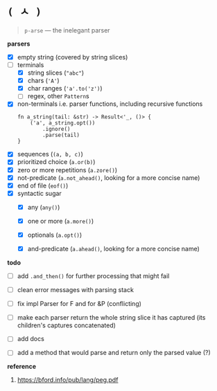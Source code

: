 # `( ㅅ )`

> `p-arse` — the inelegant parser


**parsers**

- [x] empty string (covered by string slices)
- [ ] terminals
  - [x] string slices (`"abc"`)
  - [x] chars (`'A'`)
  - [x] char ranges (`'a'.to('z')`)
  - [ ] regex, other `Pattern`s
- [x] non-terminals i.e. parser functions, including recursive functions
  ```
  fn a_string(tail: &str) -> Result<'_, ()> {
      ('a', a_string.opt())
          .ignore()
          .parse(tail)
  }
  ```
- [x] sequences (`(a, b, c)`)
- [x] prioritized choice (`a.or(b)`)
- [x] zero or more repetitions (`a.zore()`)
- [x] not-predicate (`a.not_ahead()`, looking for a more concise name)
- [x] end of file (`eof()`)
- [x] syntactic sugar
  - [x] any (`any()`)
  - [x] one or more (`a.more()`)
  - [x] optionals (`a.opt()`)
  - [x] and-predicate (`a.ahead()`, looking for a more concise name)


**todo**

- [ ] add `.and_then()` for further processing that might fail
- [ ] clean error messages with parsing stack
- [ ] fix impl Parser for F and for &P (conflicting)
- [ ] make each parser return the whole string slice it has captured (its children's captures concatenated)
- [ ] add docs
- [ ] add a method that would parse and return only the parsed value (?)


**reference**

1. https://bford.info/pub/lang/peg.pdf
